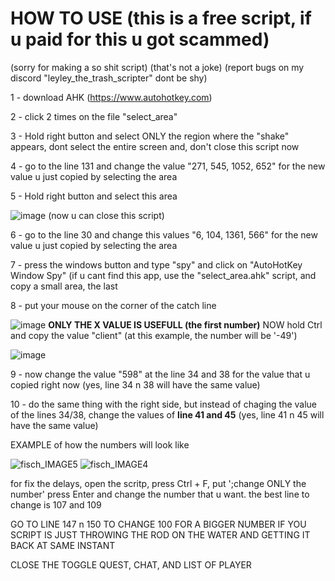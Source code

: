 # HOW TO USE (this is a free script, if u paid for this u got scammed)

(sorry for making a so shit script) (that's not a joke) (report bugs on my discord "leyley_the_trash_scripter" dont be shy)

1 - download AHK (https://www.autohotkey.com)

2 - click 2 times on the file "select_area" 

3 - Hold right button and select ONLY the region where the "shake" appears, dont select the entire screen and, don't close this script now

4 - go to the line 131 and change the value "271, 545, 1052, 652" for the new value u just copied by selecting the area

5 - Hold right button and select this area 


![image](https://github.com/user-attachments/assets/ddf090eb-2161-46c8-aaad-5d119d3cfebd)
(now u can close this script)

6 - go to the line 30 and change this values "6, 104, 1361, 566" for the new value u just copied by selecting the area

7 - press the windows button and type "spy" and click on "AutoHotKey Window Spy" (if u cant find this app, use the "select_area.ahk" script, and copy a small area, the last 

8 - put your mouse on the corner of the catch line


![image](https://github.com/user-attachments/assets/33ee61e4-ba08-4b78-a0c7-3b1fc6373d2b)
**ONLY THE X VALUE IS USEFULL (the first number)** NOW hold Ctrl and copy the value "client" (at this example, the number will be '-49')


![image](https://github.com/user-attachments/assets/35c8d489-6dfe-46e4-bb05-c8e49bb51090)

9 - now change the value "598" at the line 34 and 38 for the value that u copied right now (yes, line 34 n 38 will have the same value)

10 - do the same thing with the right side, but instead of chaging the value of the lines 34/38, change the values of **line 41 and 45** (yes, line 41 n 45 will have the same value)


EXAMPLE of how the numbers will look like


![fisch_IMAGE5](https://github.com/user-attachments/assets/cfba34d7-ca2d-4309-b0dc-d18557783edf)
![fisch_IMAGE4](https://github.com/user-attachments/assets/42a86265-053f-4941-8e13-f5769cc3729a)


for fix the delays, open the scritp, press Ctrl + F, put ';change ONLY the number' press Enter and change the number that u want. the best line to change is 107 and 109

GO TO LINE 147 n 150 TO CHANGE 100 FOR A BIGGER NUMBER IF YOU SCRIPT IS JUST THROWING THE ROD ON THE WATER AND GETTING IT BACK AT SAME INSTANT

CLOSE THE TOGGLE QUEST, CHAT, AND LIST OF PLAYER 

